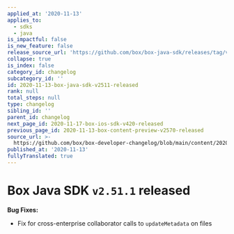 ```yaml
---
applied_at: '2020-11-13'
applies_to:
  - sdks
  - java
is_impactful: false
is_new_feature: false
release_source_url: 'https://github.com/box/box-java-sdk/releases/tag/v2.51.1'
collapse: true
is_index: false
category_id: changelog
subcategory_id: ''
id: 2020-11-13-box-java-sdk-v2511-released
rank: null
total_steps: null
type: changelog
sibling_id: ''
parent_id: changelog
next_page_id: 2020-11-17-box-ios-sdk-v420-released
previous_page_id: 2020-11-13-box-content-preview-v2570-released
source_url: >-
  https://github.com/box/box-developer-changelog/blob/main/content/2020/11-13-box-java-sdk-v2511-released.md
published_at: '2020-11-13'
fullyTranslated: true
---
```

# Box Java SDK `v2.51.1` released

**Bug Fixes:**

* Fix for cross-enterprise collaborator calls to `updateMetadata`
  on files
